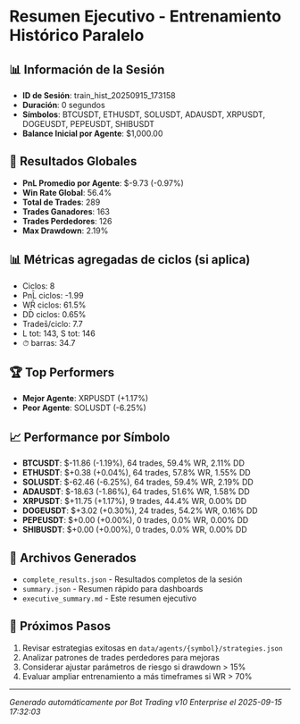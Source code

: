 # Resumen Ejecutivo - Entrenamiento Histórico Paralelo

## 📊 Información de la Sesión
- **ID de Sesión**: train_hist_20250915_173158
- **Duración**: 0 segundos
- **Símbolos**: BTCUSDT, ETHUSDT, SOLUSDT, ADAUSDT, XRPUSDT, DOGEUSDT, PEPEUSDT, SHIBUSDT
- **Balance Inicial por Agente**: $1,000.00

## 🎯 Resultados Globales
- **PnL Promedio por Agente**: $-9.73 (-0.97%)
- **Win Rate Global**: 56.4%
- **Total de Trades**: 289
- **Trades Ganadores**: 163
- **Trades Perdedores**: 126
- **Max Drawdown**: 2.19%

## 📊 Métricas agregadas de ciclos (si aplica)
- Ciclos: 8
- PnL̄ ciclos: -1.99
- WR̄ ciclos: 61.5%
- DD̄ ciclos: 0.65%
- Trades̄/ciclo: 7.7
- L tot: 143, S tot: 146
- ⏱̄ barras: 34.7


## 🏆 Top Performers
- **Mejor Agente**: XRPUSDT (+1.17%)
- **Peor Agente**: SOLUSDT (-6.25%)

## 📈 Performance por Símbolo
- **BTCUSDT**: $-11.86 (-1.19%), 64 trades, 59.4% WR, 2.11% DD
- **ETHUSDT**: $+0.38 (+0.04%), 64 trades, 57.8% WR, 1.55% DD
- **SOLUSDT**: $-62.46 (-6.25%), 64 trades, 59.4% WR, 2.19% DD
- **ADAUSDT**: $-18.63 (-1.86%), 64 trades, 51.6% WR, 1.58% DD
- **XRPUSDT**: $+11.75 (+1.17%), 9 trades, 44.4% WR, 0.00% DD
- **DOGEUSDT**: $+3.02 (+0.30%), 24 trades, 54.2% WR, 0.16% DD
- **PEPEUSDT**: $+0.00 (+0.00%), 0 trades, 0.0% WR, 0.00% DD
- **SHIBUSDT**: $+0.00 (+0.00%), 0 trades, 0.0% WR, 0.00% DD

## 📁 Archivos Generados
- `complete_results.json` - Resultados completos de la sesión
- `summary.json` - Resumen rápido para dashboards
- `executive_summary.md` - Este resumen ejecutivo

## 🎯 Próximos Pasos
1. Revisar estrategias exitosas en `data/agents/{symbol}/strategies.json`
2. Analizar patrones de trades perdedores para mejoras
3. Considerar ajustar parámetros de riesgo si drawdown > 15%
4. Evaluar ampliar entrenamiento a más timeframes si WR > 70%

---
*Generado automáticamente por Bot Trading v10 Enterprise el 2025-09-15 17:32:03*
